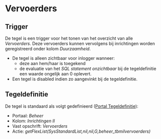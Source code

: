 # Vervoerders

## Trigger

De tegel is een trigger voor het tonen van het overzicht van alle *Vervoerders*. Deze vervoerders kunnen vervolgens bij inrichtingen worden geregistreerd onder kolom *Duurzaamheid*.

- De tegel is alleen zichtbaar voor inlogger wanneer:
  - deze aan hem/haar is toegekend
  - de evaluatie van het *SQL statement onzichtbaar* bij de tegeldefinitie een waarde ongelijk aan 0 oplevert.
- Een tegel is disabled indien zo aangevinkt bij de tegeldefinitie.

## Tegeldefinitie

De tegel is standaard als volgt gedefinieerd ([Portal Tegeldefinitie](../../../../instellen_inrichten/portaldefinitie/portal_tegel.md)):

- Portaal: *Beheer*
- Kolom: *Inrichtingen II*
- Vast opschrift: *Vervoerders*
- Actie: *getFlexList(SysStandardList,nil,nil,G,beheer_tbmilvervoerders)*
